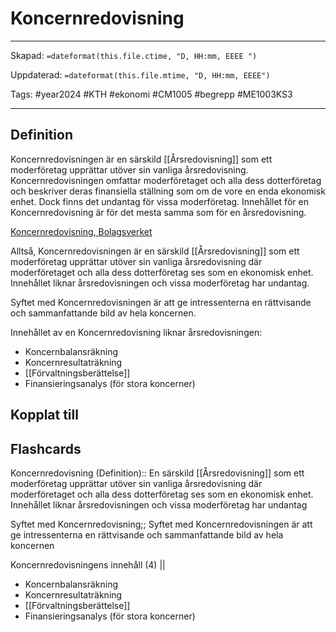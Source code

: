 # Koncernredovisning

---
Skapad: `=dateformat(this.file.ctime, "D, HH:mm, EEEE ")`

Uppdaterad: `=dateformat(this.file.mtime, "D, HH:mm, EEEE")`

Tags: #year2024 #KTH #ekonomi #CM1005 #begrepp #ME1003KS3

---

## Definition

Koncernredovisningen är en särskild [[Årsredovisning]] som ett moderföretag upprättar utöver sin vanliga årsredovisning. Koncernredovisningen omfattar moderföretaget och alla dess dotterföretag och beskriver deras finansiella ställning som om de vore en enda ekonomisk enhet. Dock finns det undantag för vissa moderföretag. Innehållet för en Koncernredovisning är för det mesta samma som för en årsredovisning.

[Koncernredovisning, Bolagsverket](https://bolagsverket.se/foretag/aktiebolag/arsredovisningforaktiebolag/delarochbilagoriarsredovisningen/koncernredovisning.779.html)

Alltså, Koncernredovisningen är en särskild [[Årsredovisning]] som ett moderföretag upprättar utöver sin vanliga årsredovisning där moderföretaget och alla dess dotterföretag ses som en ekonomisk enhet. Innehållet liknar årsredovisningen och vissa moderföretag har undantag.

Syftet med Koncernredovisningen är att ge intressenterna en rättvisande och sammanfattande bild av hela koncernen.

Innehållet av en Koncernredovisning liknar årsredovisningen:

- Koncernbalansräkning
- Koncernresultaträkning
- [[Förvaltningsberättelse]]
- Finansieringsanalys (för stora koncerner)

## Kopplat till

## Flashcards

Koncernredovisning (Definition):: En särskild [[Årsredovisning]] som ett moderföretag upprättar utöver sin vanliga årsredovisning där moderföretaget och alla dess dotterföretag ses som en ekonomisk enhet. Innehållet liknar årsredovisningen och vissa moderföretag har undantag
<!--SR:!2024-04-15,41,270!2024-03-21,16,290-->

Syftet med Koncernredovisning;; Syftet med Koncernredovisningen är att ge intressenterna en rättvisande och sammanfattande bild av hela koncernen
<!--SR:!2024-03-09,2,252-->

Koncernredovisningens innehåll (4)
||
- Koncernbalansräkning
- Koncernresultaträkning
- [[Förvaltningsberättelse]]
- Finansieringsanalys (för stora koncerner)
<!--SR:!2024-03-09,3,232-->
